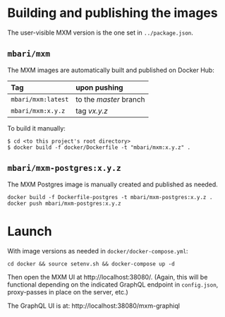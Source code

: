 # Building and publishing the images

The user-visible MXM version is the one set in `../package.json`.

## `mbari/mxm`

The MXM images are automatically built and published on Docker Hub:

| Tag                | upon pushing   |
|:-------------      |:-------------  |
| `mbari/mxm:latest` | to the *master* branch |
| `mbari/mxm:x.y.z`  | tag *vx.y.z* |

To build it manually:

    $ cd <to this project's root directory>
    $ docker build -f docker/Dockerfile -t "mbari/mxm:x.y.z" .

## `mbari/mxm-postgres:x.y.z`

The MXM Postgres image is manually created and published as needed.

    docker build -f Dockerfile-postgres -t mbari/mxm-postgres:x.y.z .
    docker push mbari/mxm-postgres:x.y.z


# Launch

With image versions as needed in `docker/docker-compose.yml`:

    cd docker && source setenv.sh && docker-compose up -d

Then open the MXM UI at http://localhost:38080/.
(Again, this will be functional depending on the indicated GraphQL
endpoint in `config.json`, proxy-passes in place on the server, etc.)

The GraphQL UI is at: http://localhost:38080/mxm-graphiql
